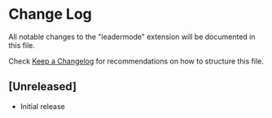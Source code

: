 # Change Log
All notable changes to the "leadermode" extension will be documented in this file.

Check [Keep a Changelog](http://keepachangelog.com/) for recommendations on how to structure this file.

## [Unreleased]
- Initial release
